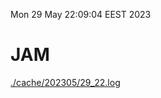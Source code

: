 Mon 29 May 22:09:04 EEST 2023
# JAM
<a href='./cache/202305/29_22.log'>./cache/202305/29_22.log</a>
